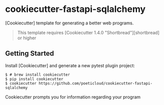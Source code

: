 # cookiecutter-fastapi-sqlalchemy

[Cookiecutter] template for generating a better web programs.

> This template requires [Cookiecutter 1.4.0 "Shortbread"][shortbread] or higher

## Getting Started

Install [Cookiecutter] and generate a new pytest plugin project:

```no-highlight
$ # brew install cookiecutter
$ pip install cookiecutter
$ cookiecutter https://github.com/poeticloud/cookiecutter-fastapi-sqlalchemy
```

Cookiecutter prompts you for information regarding your program

